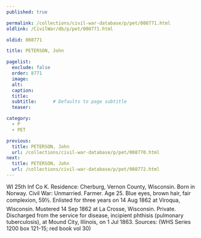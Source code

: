 ```yaml
---
published: true

permalink: /collections/civil-war-database/p/pet/008771.html
oldlink: /CivilWar/db/p/pet/008771.html

oldid: 008771

title: PETERSON, John

pagelist:
  exclude: false
  order: 8771
  image: 
  alt:
  caption:
  title:
  subtitle:      # Defaults to page subtitle
  teaser:

category: 
  - P 
  - PET

previous:
  title: PETERSON, John
  url: /collections/civil-war-database/p/pet/008770.html  
next:
  title: PETERSON, John
  url: /collections/civil-war-database/p/pet/008772.html   
---
```

WI 25th Inf Co K. Residence: Cherburg, Vernon County, Wisconsin. Born in Norway. Civil War: Unmarried. Farmer. Age 25. Blue eyes, brown hair, fair complexion, 5&#146;9&frac12;&#148;. Enlisted for three years on 14 Aug 1862 at Viroqua, Wisconsin. Mustered 14 Sep 1862 at La Crosse, Wisconsin. Private. Discharged from the service for disease, incipient phthisis (pulmonary tuberculosis), at Mound City, Illinois, on 1 Jul 1863. Sources: (WHS Series 1200 box 121-15; red book vol 30)